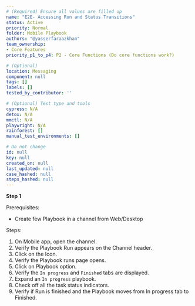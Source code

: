 ```yaml
---
# (Required) Ensure all values are filled up
name: "E2E- Accessing Run and Status Transitions"
status: Active
priority: Normal
folder: Mobile Playbook
authors: "@yasserfaraazkhan"
team_ownership:
- Core Features
priority_p1_to_p4: P2 - Core Functions (Do core functions work?)

# (Optional)
location: Messaging
component: null
tags: []
labels: []
tested_by_contributor: ''

# (Optional) Test type and tools
cypress: N/A
detox: N/A
mmctl: N/A
playwright: N/A
rainforest: []
manual_test_environments: []

# Do not change
id: null
key: null
created_on: null
last_updated: null
case_hashed: null
steps_hashed: null
---
```


**Step 1**

Prerequisites:

- Create few Playbook in a channel from Web/Desktop

Steps:

1. On Mobile app, open the channel.
2. Verify the Playbook Run appears on the Channel header.
3. Click on the Icon.
4. Verify the Playbook runs page opens.
5. Click on Playbook option.
6. Verify the `In progress` and `Finished` tabs are displayed.
7. Expand an `In progress` playbook.
8. Check off all the task status indicators.
9. Verify if Run is finished and the Playbook moves from In progress tab to Finished.
